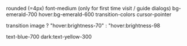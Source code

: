 
<!-- Buttons -->

rounded (=4px)
font-medium (only for first time visit / guide dialogs)
bg-emerald-700 
hover:bg-emerald-600
transition-colors
cursor-pointer


<!-- Image Cell -->

transition
image ? "hover:brightness-70" : "hover:brightness-98

<!-- Theme Toggle SVG color -->
text-blue-700 dark:text-yellow-300